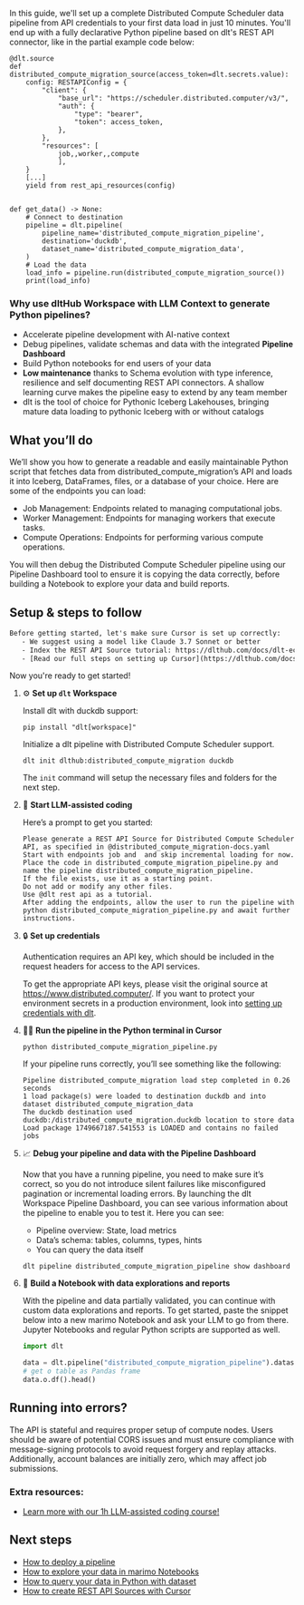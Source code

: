 In this guide, we'll set up a complete Distributed Compute Scheduler data pipeline from API credentials to your first data load in just 10 minutes. You'll end up with a fully declarative Python pipeline based on dlt's REST API connector, like in the partial example code below:

```python-outcome
@dlt.source
def distributed_compute_migration_source(access_token=dlt.secrets.value):
    config: RESTAPIConfig = {
        "client": {
            "base_url": "https://scheduler.distributed.computer/v3/",
            "auth": {
                "type": "bearer",
                "token": access_token,
            },
        },
        "resources": [
            job,,worker,,compute
            ],
    }
    [...]
    yield from rest_api_resources(config)


def get_data() -> None:
    # Connect to destination
    pipeline = dlt.pipeline(
        pipeline_name='distributed_compute_migration_pipeline',
        destination='duckdb',
        dataset_name='distributed_compute_migration_data', 
    )
    # Load the data
    load_info = pipeline.run(distributed_compute_migration_source())
    print(load_info) 
```

### Why use dltHub Workspace with LLM Context to generate Python pipelines?

- Accelerate pipeline development with AI-native context
- Debug pipelines, validate schemas and data with the integrated **Pipeline Dashboard**
- Build Python notebooks for end users of your data
- **Low maintenance** thanks to Schema evolution with type inference, resilience and self documenting REST API connectors. A shallow learning curve makes the pipeline easy to extend by any team member
- dlt is the tool of choice for Pythonic Iceberg Lakehouses, bringing mature data loading to pythonic Iceberg with or without catalogs

## What you’ll do

We’ll show you how to generate a readable and easily maintainable Python script that fetches data from distributed_compute_migration’s API and loads it into Iceberg, DataFrames, files, or a database of your choice. Here are some of the endpoints you can load:

- Job Management: Endpoints related to managing computational jobs.
- Worker Management: Endpoints for managing workers that execute tasks.
- Compute Operations: Endpoints for performing various compute operations.

You will then debug the Distributed Compute Scheduler pipeline using our Pipeline Dashboard tool to ensure it is copying the data correctly, before building a Notebook to explore your data and build reports.

## Setup & steps to follow

```default
Before getting started, let's make sure Cursor is set up correctly:
   - We suggest using a model like Claude 3.7 Sonnet or better
   - Index the REST API Source tutorial: https://dlthub.com/docs/dlt-ecosystem/verified-sources/rest_api/ and add it to context as **@dlt rest api**
   - [Read our full steps on setting up Cursor](https://dlthub.com/docs/dlt-ecosystem/llm-tooling/cursor-restapi#23-configuring-cursor-with-documentation)
```

Now you're ready to get started!

1. ⚙️ **Set up `dlt` Workspace**
    
    Install dlt with duckdb support:
    ```shell
    pip install "dlt[workspace]"
    ```

    Initialize a dlt pipeline with Distributed Compute Scheduler support.
    ```shell
    dlt init dlthub:distributed_compute_migration duckdb
    ```

    The `init` command will setup the necessary files and folders for the next step.
    
2. 🤠 **Start LLM-assisted coding**
    
    Here’s a prompt to get you started:
    
    ```prompt
    Please generate a REST API Source for Distributed Compute Scheduler API, as specified in @distributed_compute_migration-docs.yaml 
    Start with endpoints job and  and skip incremental loading for now. 
    Place the code in distributed_compute_migration_pipeline.py and name the pipeline distributed_compute_migration_pipeline. 
    If the file exists, use it as a starting point. 
    Do not add or modify any other files. 
    Use @dlt rest api as a tutorial. 
    After adding the endpoints, allow the user to run the pipeline with python distributed_compute_migration_pipeline.py and await further instructions.
    ```

    
3. 🔒 **Set up credentials** 
    
    Authentication requires an API key, which should be included in the request headers for access to the API services.
    
    To get the appropriate API keys, please visit the original source at https://www.distributed.computer/.
    If you want to protect your environment secrets in a production environment, look into [setting up credentials with dlt](https://dlthub.com/docs/walkthroughs/add_credentials).
    
4. 🏃‍♀️ **Run the pipeline in the Python terminal in Cursor**
    
    ```shell
    python distributed_compute_migration_pipeline.py
    ```
    
    If your pipeline runs correctly, you’ll see something like the following:
    
    ```shell
    Pipeline distributed_compute_migration load step completed in 0.26 seconds
    1 load package(s) were loaded to destination duckdb and into dataset distributed_compute_migration_data
    The duckdb destination used duckdb:/distributed_compute_migration.duckdb location to store data
    Load package 1749667187.541553 is LOADED and contains no failed jobs
    ```
    
5. 📈 **Debug your pipeline and data with the Pipeline Dashboard**

    Now that you have a running pipeline, you need to make sure it’s correct, so you do not introduce silent failures like misconfigured pagination or incremental loading errors. By launching the dlt Workspace Pipeline Dashboard, you can see various information about the pipeline to enable you to test it. Here you can see:
    - Pipeline overview: State, load metrics
    - Data’s schema: tables, columns, types, hints
    - You can query the data itself
    
    ```shell
    dlt pipeline distributed_compute_migration_pipeline show dashboard
    ```
    
6. 🐍 **Build a Notebook with data explorations and reports**

    With the pipeline and data partially validated, you can continue with custom data explorations and reports. To get started, paste the snippet below into a new marimo Notebook and ask your LLM to go from there. Jupyter Notebooks and regular Python scripts are supported as well.

    
    ```python
    import dlt

   data = dlt.pipeline("distributed_compute_migration_pipeline").dataset()
   # get o table as Pandas frame
   data.o.df().head()
    ```

## Running into errors?

The API is stateful and requires proper setup of compute nodes. Users should be aware of potential CORS issues and must ensure compliance with message-signing protocols to avoid request forgery and replay attacks. Additionally, account balances are initially zero, which may affect job submissions.

### Extra resources:

- [Learn more with our 1h LLM-assisted coding course!](https://www.youtube.com/watch?v=GGid70rnJuM)

## Next steps

- [How to deploy a pipeline](https://dlthub.com/docs/walkthroughs/deploy-a-pipeline)
- [How to explore your data in marimo Notebooks](https://dlthub.com/docs/general-usage/dataset-access/marimo)
- [How to query your data in Python with dataset](https://dlthub.com/docs/general-usage/dataset-access/dataset)
- [How to create REST API Sources with Cursor](https://dlthub.com/docs/dlt-ecosystem/llm-tooling/cursor-restapi)
